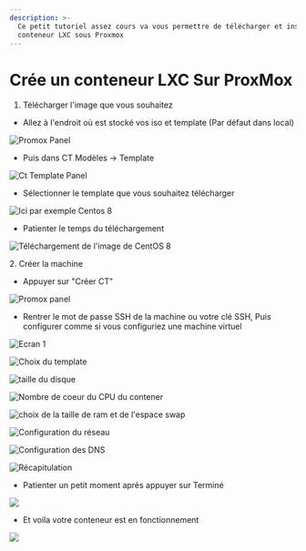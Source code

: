 ```yaml
---
description: >-
  Ce petit tutoriel assez cours va vous permettre de télécharger et installer un
  conteneur LXC sous Proxmox
---
```


# Crée un conteneur LXC Sur ProxMox



1. Télécharger l'image que vous souhaitez

* Allez à l'endroit où est stocké vos iso et template (Par défaut dans local)

![Promox Panel](<.gitbook/assets/image (10) (1).png>)

* Puis dans CT Modèles -> Template

![Ct Template Panel](<.gitbook/assets/image (4) (1) (1).png>)

* Sélectionner le template que vous souhaitez télécharger

![Ici par exemple Centos 8](<.gitbook/assets/image (1) (1) (1) (1).png>)

* Patienter le temps du téléchargement

![Téléchargement de l'image de CentOS 8](<.gitbook/assets/image (5) (1).png>)

2\. Créer la machine

* Appuyer sur "Créer CT"

![Promox panel](<.gitbook/assets/image (9) (1).png>)

* Rentrer le mot de passe SSH de la machine ou votre clé SSH, Puis configurer comme si vous configuriez une machine virtuel

&#x20;

![Ecran 1](<.gitbook/assets/image (1) (2).png>)

![Choix du template](<.gitbook/assets/image (3) (1) (1) (1) (1).png>)

![taille du disque](<.gitbook/assets/image (8).png>)

![Nombre de coeur du CPU du contener](<.gitbook/assets/image (6) (1).png>)

![choix de la taille de ram et de l'espace swap](<.gitbook/assets/image (11) (1).png>)

![Configuration du réseau](<.gitbook/assets/image (2) (1) (1).png>)

![Configuration des DNS](<.gitbook/assets/image (7).png>)

![Récapitulation](<.gitbook/assets/image (14) (1).png>)

* Patienter un petit moment après appuyer sur Terminé

![](<.gitbook/assets/image (12) (1).png>)

* Et voila votre conteneur est en fonctionnement

![](<.gitbook/assets/image (13) (1).png>)
